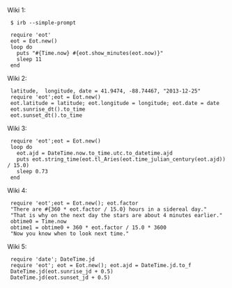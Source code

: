 Wiki 1:

     $ irb --simple-prompt

     require 'eot'     
     eot = Eot.new()
     loop do
       puts "#{Time.now} #{eot.show_minutes(eot.now)}"
       sleep 11  
     end

Wiki 2:

     latitude,  longitude, date = 41.9474, -88.74467, "2013-12-25"
     require 'eot';eot = Eot.new()
     eot.latitude = latitude; eot.longitude = longitude; eot.date = date
     eot.sunrise_dt().to_time
     eot.sunset_dt().to_time  

Wiki 3:

     require 'eot';eot = Eot.new()
     loop do
       eot.ajd = DateTime.now.to_time.utc.to_datetime.ajd
       puts eot.string_time(eot.tl_Aries(eot.time_julian_century(eot.ajd)) / 15.0)
       sleep 0.73
     end

Wiki 4:

     require 'eot';eot = Eot.new(); eot.factor
     "There are #{360 * eot.factor / 15.0} hours in a sidereal day."
     "That is why on the next day the stars are about 4 minutes earlier."
     obtime0 = Time.now
     obtime1 = obtime0 + 360 * eot.factor / 15.0 * 3600
     "Now you know when to look next time."

Wiki 5:

     require 'date'; DateTime.jd
     require 'eot'; eot = Eot.new(); eot.ajd = DateTime.jd.to_f
     DateTime.jd(eot.sunrise_jd + 0.5)
     DateTime.jd(eot.sunset_jd + 0.5)
  
